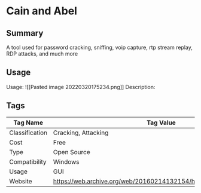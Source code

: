 # Cain and Abel
## Summary
A tool used for password cracking, sniffing, voip capture, rtp stream replay, RDP attacks, and much more

## Usage

Usage:
![[Pasted image 20220320175234.png]]
Description: 
## Tags

Tag Name | Tag Value
-------- | --------
Classification | Cracking, Attacking
Cost | Free
Type | Open Source
Compatibility | Windows
Usage | GUI
Website | https://web.archive.org/web/20160214132154/http://www.oxid.it/cain.html